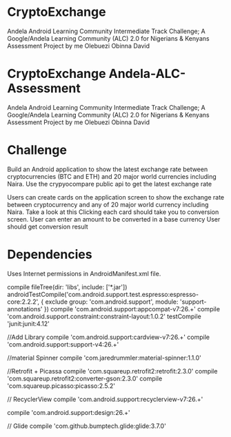 # CryptoExchange
Andela Android Learning Community Intermediate Track Challenge; A Google/Andela Learning Community (ALC) 2.0 for Nigerians &amp; Kenyans Assessment Project by me Olebuezi Obinna David

# CryptoExchange Andela-ALC-Assessment

Andela Android Learning Community Intermediate Track Challenge; A Google/Andela Learning Community (ALC) 2.0 for Nigerians & Kenyans Assessment Project by me Olebuezi Obinna David

# Challenge

Build an Android application to show the latest exchange rate between cryptocurrencies (BTC and ETH) and 20 major world currencies including Naira. Use the crypyocompare public api to get the latest exchange rate

Users can create cards on the application screen to show the exchange rate between cryptocurrency and any of 20 major world currency including Naira. Take a look at this Clicking each card should take you to conversion screen. User can enter an amount to be converted in a base currency User should get conversion result

# Dependencies

Uses Internet permissions in AndroidManifest.xml file.

compile fileTree(dir: 'libs', include: ['*.jar']) androidTestCompile('com.android.support.test.espresso:espresso-core:2.2.2', { exclude group: 'com.android.support', module: 'support-annotations' }) compile 'com.android.support:appcompat-v7:26.+' compile 'com.android.support.constraint:constraint-layout:1.0.2' testCompile 'junit:junit:4.12'

//Add Library
compile 'com.android.support:cardview-v7:26.+'
compile 'com.android.support:support-v4:26.+'

//material Spinner
compile 'com.jaredrummler:material-spinner:1.1.0'

//Retrofit + Picassa
compile 'com.squareup.retrofit2:retrofit:2.3.0'
compile 'com.squareup.retrofit2:converter-gson:2.3.0'
compile 'com.squareup.picasso:picasso:2.5.2'

// RecyclerView
compile 'com.android.support:recyclerview-v7:26.+'


compile 'com.android.support:design:26.+'

// Glide
compile 'com.github.bumptech.glide:glide:3.7.0'
